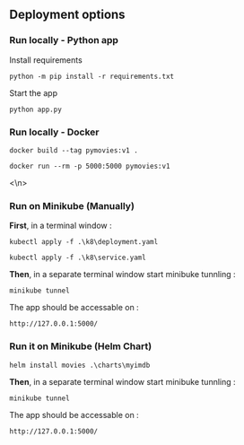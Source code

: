 ## Deployment options

### Run locally - Python app

Install requirements
```shell
python -m pip install -r requirements.txt
```

Start the app
```shell
python app.py
```

### Run locally - Docker
```shell
docker build --tag pymovies:v1 .
```

```shell
docker run --rm -p 5000:5000 pymovies:v1
```
<\n>
### Run on Minikube (Manually)

**First**, in a terminal window  :

```shell
kubectl apply -f .\k8\deployment.yaml
```

```shell
kubectl apply -f .\k8\service.yaml
```

**Then**, in a separate terminal window start minibuke tunnling :

```shell
minikube tunnel
```

The app should be accessable on :

```http://127.0.0.1:5000/``` 


### Run it on Minikube (Helm Chart)

```shell
helm install movies .\charts\myimdb
``` 

**Then**, in a separate terminal window start minibuke tunnling :

```shell
minikube tunnel
```

The app should be accessable on :

```http://127.0.0.1:5000/``` 
